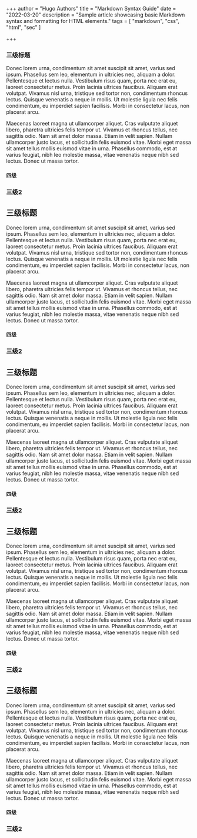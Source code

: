 +++
author = "Hugo Authors"
title = "Markdown Syntax Guide"
date = "2022-03-20"
description = "Sample article showcasing basic Markdown syntax and formatting for HTML elements."
tags = [
    "markdown",
    "css",
    "html",
    "sec"
]

+++



### 三级标题

Donec lorem urna, condimentum sit amet suscipit sit amet, varius sed ipsum. Phasellus sem leo, elementum in ultricies nec, aliquam a dolor. Pellentesque et lectus nulla. Vestibulum risus quam, porta nec erat eu, laoreet consectetur metus. Proin lacinia ultrices faucibus. Aliquam erat volutpat. Vivamus nisl urna, tristique sed tortor non, condimentum rhoncus lectus. Quisque venenatis a neque in mollis. Ut molestie ligula nec felis condimentum, eu imperdiet sapien facilisis. Morbi in consectetur lacus, non placerat arcu.

Maecenas laoreet magna ut ullamcorper aliquet. Cras vulputate aliquet libero, pharetra ultricies felis tempor ut. Vivamus et rhoncus tellus, nec sagittis odio. Nam sit amet dolor massa. Etiam in velit sapien. Nullam ullamcorper justo lacus, et sollicitudin felis euismod vitae. Morbi eget massa sit amet tellus mollis euismod vitae in urna. Phasellus commodo, est at varius feugiat, nibh leo molestie massa, vitae venenatis neque nibh sed lectus. Donec ut massa tortor.





#### 四级



### 三级2

## 三级标题

Donec lorem urna, condimentum sit amet suscipit sit amet, varius sed ipsum. Phasellus sem leo, elementum in ultricies nec, aliquam a dolor. Pellentesque et lectus nulla. Vestibulum risus quam, porta nec erat eu, laoreet consectetur metus. Proin lacinia ultrices faucibus. Aliquam erat volutpat. Vivamus nisl urna, tristique sed tortor non, condimentum rhoncus lectus. Quisque venenatis a neque in mollis. Ut molestie ligula nec felis condimentum, eu imperdiet sapien facilisis. Morbi in consectetur lacus, non placerat arcu.

Maecenas laoreet magna ut ullamcorper aliquet. Cras vulputate aliquet libero, pharetra ultricies felis tempor ut. Vivamus et rhoncus tellus, nec sagittis odio. Nam sit amet dolor massa. Etiam in velit sapien. Nullam ullamcorper justo lacus, et sollicitudin felis euismod vitae. Morbi eget massa sit amet tellus mollis euismod vitae in urna. Phasellus commodo, est at varius feugiat, nibh leo molestie massa, vitae venenatis neque nibh sed lectus. Donec ut massa tortor.





#### 四级



### 三级2


## 三级标题

Donec lorem urna, condimentum sit amet suscipit sit amet, varius sed ipsum. Phasellus sem leo, elementum in ultricies nec, aliquam a dolor. Pellentesque et lectus nulla. Vestibulum risus quam, porta nec erat eu, laoreet consectetur metus. Proin lacinia ultrices faucibus. Aliquam erat volutpat. Vivamus nisl urna, tristique sed tortor non, condimentum rhoncus lectus. Quisque venenatis a neque in mollis. Ut molestie ligula nec felis condimentum, eu imperdiet sapien facilisis. Morbi in consectetur lacus, non placerat arcu.

Maecenas laoreet magna ut ullamcorper aliquet. Cras vulputate aliquet libero, pharetra ultricies felis tempor ut. Vivamus et rhoncus tellus, nec sagittis odio. Nam sit amet dolor massa. Etiam in velit sapien. Nullam ullamcorper justo lacus, et sollicitudin felis euismod vitae. Morbi eget massa sit amet tellus mollis euismod vitae in urna. Phasellus commodo, est at varius feugiat, nibh leo molestie massa, vitae venenatis neque nibh sed lectus. Donec ut massa tortor.





#### 四级



### 三级2


## 三级标题

Donec lorem urna, condimentum sit amet suscipit sit amet, varius sed ipsum. Phasellus sem leo, elementum in ultricies nec, aliquam a dolor. Pellentesque et lectus nulla. Vestibulum risus quam, porta nec erat eu, laoreet consectetur metus. Proin lacinia ultrices faucibus. Aliquam erat volutpat. Vivamus nisl urna, tristique sed tortor non, condimentum rhoncus lectus. Quisque venenatis a neque in mollis. Ut molestie ligula nec felis condimentum, eu imperdiet sapien facilisis. Morbi in consectetur lacus, non placerat arcu.

Maecenas laoreet magna ut ullamcorper aliquet. Cras vulputate aliquet libero, pharetra ultricies felis tempor ut. Vivamus et rhoncus tellus, nec sagittis odio. Nam sit amet dolor massa. Etiam in velit sapien. Nullam ullamcorper justo lacus, et sollicitudin felis euismod vitae. Morbi eget massa sit amet tellus mollis euismod vitae in urna. Phasellus commodo, est at varius feugiat, nibh leo molestie massa, vitae venenatis neque nibh sed lectus. Donec ut massa tortor.





#### 四级



### 三级2


## 三级标题

Donec lorem urna, condimentum sit amet suscipit sit amet, varius sed ipsum. Phasellus sem leo, elementum in ultricies nec, aliquam a dolor. Pellentesque et lectus nulla. Vestibulum risus quam, porta nec erat eu, laoreet consectetur metus. Proin lacinia ultrices faucibus. Aliquam erat volutpat. Vivamus nisl urna, tristique sed tortor non, condimentum rhoncus lectus. Quisque venenatis a neque in mollis. Ut molestie ligula nec felis condimentum, eu imperdiet sapien facilisis. Morbi in consectetur lacus, non placerat arcu.

Maecenas laoreet magna ut ullamcorper aliquet. Cras vulputate aliquet libero, pharetra ultricies felis tempor ut. Vivamus et rhoncus tellus, nec sagittis odio. Nam sit amet dolor massa. Etiam in velit sapien. Nullam ullamcorper justo lacus, et sollicitudin felis euismod vitae. Morbi eget massa sit amet tellus mollis euismod vitae in urna. Phasellus commodo, est at varius feugiat, nibh leo molestie massa, vitae venenatis neque nibh sed lectus. Donec ut massa tortor.





#### 四级



### 三级2